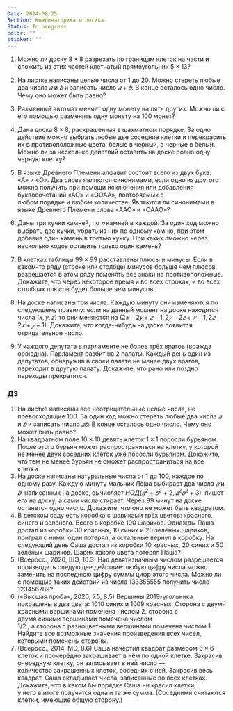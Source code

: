 ```yaml
---
Date: 2024-08-25
Section: Комбинаторика и логика
Status: In progress
color: ""
sticker: ""
---
```

1. Можно ли доску $8 ×8$﻿ разрезать по границам клеток на части и сложить из этих частей клетчатый прямоугольник $5 ×13$﻿?
2. На листке написаны целые числа от $1$﻿ до $20$﻿. Можно стереть любые два числа $𝑎$﻿ и $𝑏$﻿ и записать число $𝑎+ 𝑏$﻿. В конце осталось одно число. Чему оно может быть равно?
3. Разменный автомат меняет одну монету на пять других. Можно ли с его помощью разменять одну монету на $100$﻿ монет?
4. Дана доска $8 × 8$﻿, раскрашенная в шахматном порядке. За одно действие можно выбрать любые две соседние клетки и перекрасить их в противоположные цвета: белые в черный, а черные в белый. Можно ли за несколько действий оставить на доске ровно одну черную клетку?
5. В языке Древнего Племени алфавит состоит всего из двух букв:  
    «А» и «О». Два слова являются синонимами, если одно из другого можно получить при помощи исключения или добавления буквосочетаний «АО» и «ООАА», повторяемых в  
    любом порядке и любом количестве. Являются ли синонимами в языке Древнего Племени слова «ААО» и «ОААО»?  
    
6. Даны три кучки камней, по $𝑛$﻿ камней в каждой. За один ход можно выбрать две кучки, убрать из них по одному камню, при этом добавив один камень в третью кучку. При каких 𝑛можно через несколько ходов оставить только один камень?
7. В клетках таблицы $99 ×99$﻿ расставлены плюсы и минусы. Если в каком-то ряду (строке или столбце) минусов больше чем плюсов, разрешается в этом ряду поменять все знаки на противоположные. Докажите, что через некоторое время и во всех строках, и во всех столбцах плюсов будет больше чем минусов.
8. На доске написаны три числа. Каждую минуту они изменяются по следующему правилу: если на данный момент на доске находятся числа $(x, y, z)$﻿ то они меняются на $(2𝑥−2𝑦+𝑧−1, 2𝑦−2𝑧+𝑥−1, 2𝑧−2𝑥+𝑦−1)$﻿. Докажите, что когда-нибудь на доске появится отрицательное число.
9. У каждого депутата в парламенте не более трёх врагов (вражда обоюдна). Парламент разбит на 2 палаты. Каждый день один из депутатов, обнаружив в своей палате не менее двух врагов, переходит в другую палату. Докажите, что рано или поздно переходы прекратятся.
### ДЗ
1. На листке написаны все неотрицательные целые числа, не превосходящие $100$﻿. За один ход можно стереть любые два числа $𝑎$﻿ и $𝑏$﻿ и записать число $𝑎𝑏$﻿. В конце осталось одно число. Чему оно может быть равно?
2. На квадратном поле $10 ×10$﻿ девять клеток $1 ×1$﻿ поросли бурьяном. После этого бурьян может распространиться на клетку, у которой не менее двух соседних клеток уже поросли бурьяном. Докажите, что тем не менее бурьян не сможет распространиться на все клетки.
3. На доске написаны натуральные числа от $1$﻿ до $100$﻿, каждое по одному разу. Каждую минуту мальчик Лёша выбирает два числа $𝑎$﻿ и $𝑏$﻿, написанных на доске, вычисляет $НОД(𝑎^2 + 𝑏^2 + 2,𝑎^2𝑏^2 + 3)$﻿, пишет его на доску, а сами числа стирает. Через $99$﻿ минут на доске останется одно число. Докажите, что оно не может быть квадратом.
4. В детском саду есть коробка с шариками трёх цветов: красного, синего и зелёного. Всего в коробке $100$﻿ шариков. Однажды Паша достал из коробки $30$﻿ красных, $10$﻿ синих и $20$﻿ зелёных шариков, поиграл с ними, один потерял, а остальные вернул в коробку. На следующий день Саша достал из коробки $10$﻿ красных, $20$﻿ синих и $50$﻿ зелёных шариков. Шарик какого цвета потерял Паша?
5. (Всеросс., 2020, ШЭ, 10.3) Над девятизначным числом разрешается производить следующее действие: любую цифру числа можно заменить на последнюю цифру суммы цифр этого числа. Можно ли с помощью таких действий из числа $133355555$﻿ получить число $123456789$﻿?
6. («Высшая проба», 2020, 7.5, 8.5) Вершины $2019$﻿-угольника покрашены в два цвета: $1010$﻿ синих и $1009$﻿ красных. Сторона с двумя красными вершинами помечена числом $2$﻿, сторона с  
    двумя синими вершинами помечена числом  
    $1/2$﻿ , а сторона с разноцветными вершинами помечена числом $1$﻿. Найдите все возможные значения произведения всех чисел, которыми помечены стороны.
7. (Всеросс., 2014, МЭ, 8.6) Саша начертил квадрат размером $6 ×6$﻿ клеток и поочерёдно закрашивает в нём по одной клетке. Закрасив очередную клетку, он записывает в ней число —  
    количество закрашенных клеток, соседних с ней. Закрасив весь квадрат, Саша складывает числа, записанные во всех клетках. Докажите, что в каком бы порядке Саша ни красил клетки,  
    у него в итоге получится одна и та же сумма. (Соседними считаются клетки, имеющие общую сторону.)